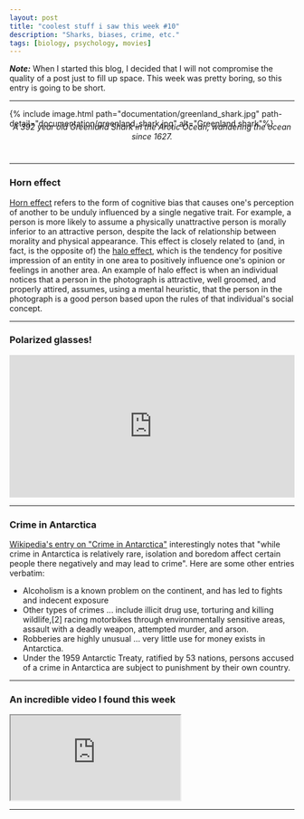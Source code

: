 ```yaml
---
layout: post
title: "coolest stuff i saw this week #10"
description: "Sharks, biases, crime, etc."
tags: [biology, psychology, movies]
---
```


_**Note:**_ When I started this blog, I decided that I will not compromise the quality of a post just to fill up space. This week was pretty boring, so this entry is going to be short. 

---
{% include image.html path="documentation/greenland_shark.jpg" path-detail="documentation/greenland_shark.jpg" alt="Greenland shark"%}
<p style="margin:0; text-align: center;margin: 0;top: -25px;position: relative;"><em>A 392 year old Greenland Shark in the Arctic Ocean, wandering the ocean since 1627.</em></p>

---

### **Horn effect**

[Horn effect](https://en.wikipedia.org/wiki/Horn_effect) refers to the form of cognitive bias that causes one's perception of another to be unduly influenced by a single negative trait. For example, a person is more likely to assume a physically unattractive person is morally inferior to an attractive person, despite the lack of relationship between morality and physical appearance. This effect is closely related to (and, in fact, is the opposite of) the [halo effect](https://en.wikipedia.org/wiki/Halo_effect), which is the tendency for positive impression of an entity in one area to positively influence one's opinion or feelings in another area. An example of halo effect is when an individual notices that a person in the photograph is attractive, well groomed, and properly attired, assumes, using a mental heuristic, that the person in the photograph is a good person based upon the rules of that individual's social concept.

---


### **Polarized glasses!**

<div style='position:relative; padding-bottom:calc(50%)'><iframe src='https://gfycat.com/ifr/ZestyDefiniteAllensbigearedbat' frameborder='0' scrolling='no' width='100%' height='100%' style='position:absolute;top:0;left:0;' allowfullscreen></iframe></div>
  

---

### **Crime in Antarctica**

[Wikipedia's entry on "Crime in Antarctica"](https://en.wikipedia.org/wiki/Crime_in_Antarctica) interestingly notes that "while crime in Antarctica is relatively rare, isolation and boredom affect certain people there negatively and may lead to crime". Here are some other entries verbatim:

* Alcoholism is a known problem on the continent, and has led to fights and indecent exposure
* Other types of crimes ... include illicit drug use, torturing and killing wildlife,[2] racing motorbikes through environmentally sensitive areas, assault with a deadly weapon, attempted murder, and arson.
* Robberies are highly unusual ... very little use for money exists in Antarctica.
* Under the 1959 Antarctic Treaty, ratified by 53 nations, persons accused of a crime in Antarctica are subject to punishment by their own country.


---
### **An incredible video I found this week**

<div class="embed-responsive embed-responsive-16by9">
<iframe src="https://www.youtube.com/embed/GiOuUP9z7l4?modestbranding=1&autohide=1&showinfo=0&controls=1" allowfullscreen></iframe>
</div>

---


  
